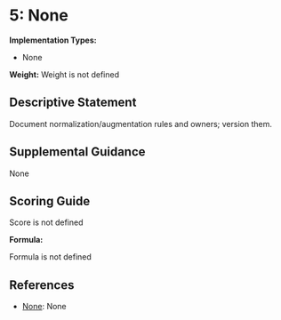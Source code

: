 # 5: None

**Implementation Types:**

- None

**Weight:** Weight is not defined

## Descriptive Statement

Document normalization/augmentation rules and owners; version them.

## Supplemental Guidance

None

## Scoring Guide

Score is not defined

**Formula:**

Formula is not defined

## References

- [None](None): None

